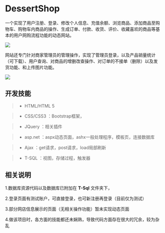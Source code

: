 DessertShop
===


一个实现了用户注册、登录、修改个人信息、充值余额、浏览商品、添加商品至购物车、购物车内商品的操作、生成订单、付款、收货、评价、收藏喜欢的商品等基本的用户网购流程功能的动态网站。

<img src="http://mangyu.coding.me/DessertShop/images/work/usercenter.png" />

网站还专门针对商家管理员的管理操作，实现了管理员登录，以及产品销量统计（可下载）、用户查询、对商品的增删改查操作、对订单的不接单（删除）以及发货功能、和上传图片功能。

<img src="http://mangyu.coding.me/DessertShop/images/work/admincenter.png" />


开发技能
------
>* HTML/HTML 5

>* CSS/CSS3 ：Bootstrap框架，

>* JQuery ：相关插件

>* asp.net ：aspx动态页面，ashx一般处理程序，模板页，连接数据库

>* Ajax ：get请求，post请求，load局部刷新

>* T-SQL ：视图，存储过程，触发器


相关说明
------
1.数据库资源代码以及数据库已附加在 **T-Sql** 文件夹下，

2.登录页面有测试账户，可直接登录，也可新注册再登录（目前仅为测试）

3.部分网店信息展示的页面（无相关操作功能）暂未实现动态页面

4.做该项目时，各方面的技能都还未娴熟，导致代码方面存在很大的冗余，较为杂乱



